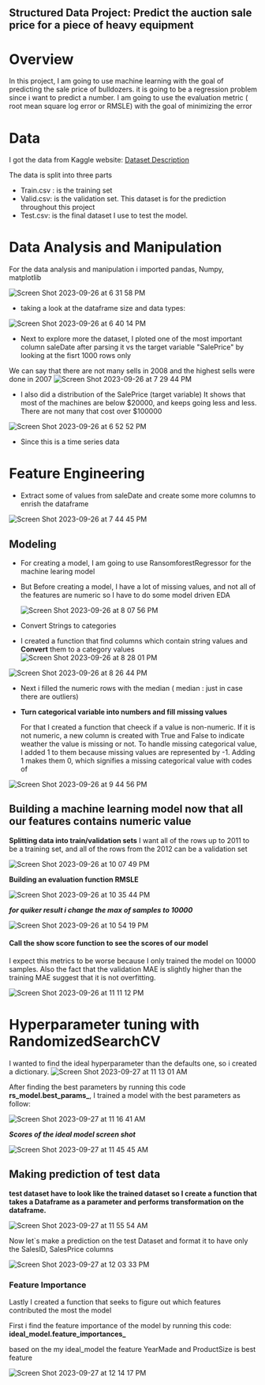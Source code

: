 ## Structured Data Project: Predict the auction sale price for a piece of heavy equipment
# Overview
In this project, I am going to use machine learning with the goal of predicting the sale price of bulldozers. it is going to be a regression problem since i want to predict a number. 
I am going to use the evaluation metric ( root mean square log error or RMSLE) with the goal of minimizing the error

# Data
I got the data from Kaggle website: [Dataset Description](https://www.kaggle.com/c/bluebook-for-bulldozers/data)

The data is split into three parts 
* Train.csv : is the training set
* Valid.csv: is the validation set. This dataset is for the prediction throughout this project 
* Test.csv: is the final dataset I use to test the model. 

# Data Analysis and Manipulation

For the data analysis and manipulation i imported pandas, Numpy, matplotlib 

![Screen Shot 2023-09-26 at 6 31 58 PM](https://github.com/dilqvl62/Bulldozer_price_prediction/assets/107519883/4269226e-5334-4f1d-8020-1e414f1e5e0c)

* taking a look at the dataframe size and data types: 

![Screen Shot 2023-09-26 at 6 40 14 PM](https://github.com/dilqvl62/Bulldozer_price_prediction/assets/107519883/f3f48661-e2a5-4fe4-8657-0d0580ea2657)

* Next to explore more the dataset, I ploted one of the most important column saleDate after parsing it vs the target variable "SalePrice" by looking at the fisrt 1000 rows only

We can say that there are not many sells in 2008 and the highest sells were done in 2007
![Screen Shot 2023-09-26 at 7 29 44 PM](https://github.com/dilqvl62/Bulldozer_price_prediction/assets/107519883/3cad1fee-9cff-4226-aa5f-60905ca35606)


* I also did a distribution of the SalePrice (target variable)
  It shows that most of the machines are below $20000, and keeps going less and less. There are not many that cost over $100000

![Screen Shot 2023-09-26 at 6 52 52 PM](https://github.com/dilqvl62/Bulldozer_price_prediction/assets/107519883/842716da-eb27-4534-8de7-e51e4067cb9a)

* Since this is a time series data 
# Feature Engineering 

* Extract some of values from saleDate and create some more columns to enrish the dataframe
   
![Screen Shot 2023-09-26 at 7 44 45 PM](https://github.com/dilqvl62/Bulldozer_price_prediction/assets/107519883/034233cb-d0f8-4bf6-8dce-35c58914ee4a)

## Modeling 

* For creating a model, I am going to use RansomforestRegressor for the machine learing model

* But Before creating a model, I have a lot of missing values, and not all of the features are numeric so I have to do some model driven EDA

  ![Screen Shot 2023-09-26 at 8 07 56 PM](https://github.com/dilqvl62/Bulldozer_price_prediction/assets/107519883/96efc25d-13d0-4d74-aa5a-a2e13094c5f7)

* Convert Strings to categories
* I created a function that find columns which contain string values and **Convert** them to a category values
![Screen Shot 2023-09-26 at 8 28 01 PM](https://github.com/dilqvl62/Bulldozer_price_prediction/assets/107519883/0c511780-53ad-4d6b-a575-456401d5702e)

![Screen Shot 2023-09-26 at 8 26 44 PM](https://github.com/dilqvl62/Bulldozer_price_prediction/assets/107519883/59574047-2d46-4df1-ba54-29dfc441e2a0)

* Next i filled the numeric rows with the median ( median : just in case there are outliers)
* 
  **Turn categorical variable into numbers and fill missing values**
  
  For that I created a function that cheeck if a value is non-numeric. If it is not numeric, a new column is created with True and False to indicate weather the value is missing or not. To handle missing categorical value, I added 1 to them because missing values are represented by -1. Adding 1 makes them 0, which signifies a missing categorical value with codes of 

![Screen Shot 2023-09-26 at 9 44 56 PM](https://github.com/dilqvl62/Bulldozer_price_prediction/assets/107519883/0cf1d0db-97b5-4fe2-b851-6209f3935a66)


## Building a machine learning model now that all our features contains numeric value

   **Splitting data into train/validation sets**
   I want all of the rows up to 2011 to be a training set, and all of the rows from the 2012 can be a validation set

   ![Screen Shot 2023-09-26 at 10 07 49 PM](https://github.com/dilqvl62/Bulldozer_price_prediction/assets/107519883/0820044a-f726-4948-86d9-709fb4abbfcc)

   **Building an evaluation function RMSLE**
   
![Screen Shot 2023-09-26 at 10 35 44 PM](https://github.com/dilqvl62/Bulldozer_price_prediction/assets/107519883/9f99a889-d50b-4f5a-b810-0b4f982e9d02)

***for quiker result i change the max of samples to 10000***

![Screen Shot 2023-09-26 at 10 54 19 PM](https://github.com/dilqvl62/Bulldozer_price_prediction/assets/107519883/367e3755-c9f7-4733-9ca9-4c38d86ad4ad)

#### Call the show score function to see the scores of our model

I expect this metrics to be worse because I only trained the model on 10000 samples. 
Also the fact that the validation MAE is slightly higher than the training MAE suggest that it is not overfitting.

![Screen Shot 2023-09-26 at 11 11 12 PM](https://github.com/dilqvl62/Bulldozer_price_prediction/assets/107519883/d029c2f4-ff45-4047-bb67-bcaee71d35ef)

# Hyperparameter tuning with RandomizedSearchCV

I wanted to find the ideal hyperparameter than the defaults one, so i created a dictionary.
![Screen Shot 2023-09-27 at 11 13 01 AM](https://github.com/dilqvl62/Bulldozer_price_prediction/assets/107519883/177691f2-c171-444f-b5fc-4e560938bba7)

After finding the best parameters by running this code **rs_model.best_params_**, I trained a model with the best parameters as follow: 

![Screen Shot 2023-09-27 at 11 16 41 AM](https://github.com/dilqvl62/Bulldozer_price_prediction/assets/107519883/7ec63208-298d-4720-956e-1231a1a6ca85)

***Scores of the ideal model screen shot*** 

![Screen Shot 2023-09-27 at 11 45 45 AM](https://github.com/dilqvl62/Bulldozer_price_prediction/assets/107519883/769c99a3-afc5-4c73-9c81-07903ee96d87)

## Making prediction of test data

**test dataset have to look like the trained dataset so I create a function that takes a Dataframe as a parameter and performs transformation on the dataframe.**

![Screen Shot 2023-09-27 at 11 55 54 AM](https://github.com/dilqvl62/Bulldozer_price_prediction/assets/107519883/1eefe347-eb3e-4830-85ce-5dbacf67cb88)

Now let`s make a prediction on the test Dataset and format it to have only the SalesID, SalesPrice columns 

![Screen Shot 2023-09-27 at 12 03 33 PM](https://github.com/dilqvl62/Bulldozer_price_prediction/assets/107519883/9b235418-cb13-4df8-a30c-d8516163f39d)

### Feature Importance
Lastly I created a function that seeks to figure out which features contributed the most the model 

First i find the feature importance of the model by running this code: **ideal_model.feature_importances_**

based on the my ideal_model the feature YearMade and ProductSize is best feature  

![Screen Shot 2023-09-27 at 12 14 17 PM](https://github.com/dilqvl62/Bulldozer_price_prediction/assets/107519883/48a7cfd8-bee1-45c3-b187-c50dc8eef52e)















